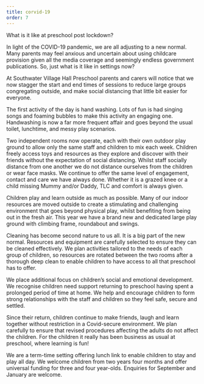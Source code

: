 ```yaml
---
title: corvid-19
order: 7
---
```


What is it like at preschool post lockdown?

In light of the COVID-19 pandemic, we are all adjusting to a new normal. Many parents may feel anxious and uncertain about using childcare provision given all the media coverage and seemingly endless government publications. So, just what is it like in settings now?

At Southwater Village Hall Preschool parents and carers will notice that we now stagger the start and end times of sessions to reduce large groups congregating outside, and make social distancing that little bit easier for everyone.

The first activity of the day is hand washing. Lots of fun is had singing songs and foaming bubbles to make this activity an engaging one. Handwashing is now a far more frequent affair and goes beyond the usual toilet, lunchtime, and messy play scenarios.

Two independent rooms now operate, each with their own outdoor play ground to allow only the same staff and children to mix each week. Children freely access toys and resources as they explore and discover with their friends without the expectation of social distancing. Whilst staff socially distance from one another we do not distance ourselves from the children or wear face masks. We continue to offer the same level of engagement, contact and care we have always done. Whether it is a grazed knee or a child missing Mummy and/or Daddy, TLC and comfort is always given.

Children play and learn outside as much as possible. Many of our indoor resources are moved outside to create a stimulating and challenging environment that goes beyond physical play, whilst benefiting from being out in the fresh air. This year we have a brand new and dedicated large play ground with climbing frame, roundabout and swings.

Cleaning has become second nature to us all. It is a big part of the new normal. Resources and equipment are carefully selected to ensure they can be cleaned effectively. We plan activities tailored to the needs of each group of children, so resources are rotated between the two rooms after a thorough deep clean to enable children to have access to all that preschool has to offer.

We place additional focus on children’s social and emotional development. We recognise children need support returning to preschool having spent a prolonged period of time at home. We help and encourage children to form strong relationships with the staff and children so they feel safe, secure and settled.

Since their return, children continue to make friends, laugh and learn together without restriction in a Covid-secure environment. We plan carefully to ensure that revised procedures affecting the adults do not affect the children. For the children it really has been business as usual at preschool, where learning is fun!

We are a term-time setting offering lunch link to enable children to stay and play all day. We welcome children from two years four months and offer universal funding for three and four year-olds. Enquiries for September and January are welcome.



